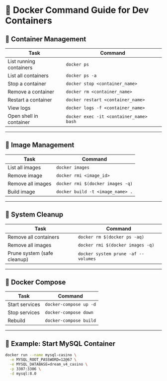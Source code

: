 # 🐳 Docker Command Guide for Dev Containers

## 🔧 Container Management

| Task                  | Command                                            |
|-----------------------|----------------------------------------------------|
| List running containers | `docker ps`                                      |
| List all containers     | `docker ps -a`                                   |
| Stop a container        | `docker stop <container_name>`                  |
| Remove a container      | `docker rm <container_name>`                    |
| Restart a container     | `docker restart <container_name>`              |
| View logs               | `docker logs -f <container_name>`              |
| Open shell in container | `docker exec -it <container_name> bash`        |

---

## 🧱 Image Management

| Task                | Command                                |
|---------------------|----------------------------------------|
| List all images     | `docker images`                        |
| Remove image        | `docker rmi <image_id>`                |
| Remove all images   | `docker rmi $(docker images -q)`       |
| Build image         | `docker build -t <image_name> .`       |

---

## 🧼 System Cleanup

| Task                         | Command                                  |
|------------------------------|------------------------------------------|
| Remove all containers        | `docker rm $(docker ps -aq)`            |
| Remove all images            | `docker rmi $(docker images -q)`        |
| Prune system (safe cleanup)  | `docker system prune -af --volumes`     |

---

## 🧰 Docker Compose

| Task                | Command               |
|---------------------|------------------------|
| Start services      | `docker-compose up -d` |
| Stop services       | `docker-compose down`  |
| Rebuild             | `docker-compose build` |

---

## 🐬 Example: Start MySQL Container

```bash
docker run --name mysql-casino \
  -e MYSQL_ROOT_PASSWORD=12@67 \
  -e MYSQL_DATABASE=dream_v4_casino \
  -p 3307:3306 \
  -d mysql:8.0
